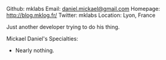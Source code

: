 Github:   mklabs
Email:    daniel.mickael@gmail.com
Homepage: http://blog.mklog.fr/
Twitter: mklabs
Location: Lyon, France

Just another developer trying to do his thing.

Mickael Daniel's Specialties:

 - Nearly nothing.